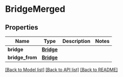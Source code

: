 # BridgeMerged

## Properties
Name | Type | Description | Notes
------------ | ------------- | ------------- | -------------
**bridge** | [**Bridge**](Bridge.md) |  |
**bridge_from** | [**Bridge**](Bridge.md) |  |

[[Back to Model list]](../README.md#documentation-for-models) [[Back to API list]](../README.md#documentation-for-api-endpoints) [[Back to README]](../README.md)
